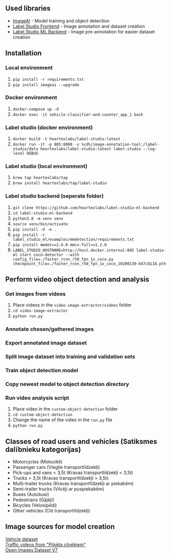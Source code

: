 ## Used libraries
- [ImageAI](https://github.com/OlafenwaMoses/ImageAI) - Model training and object detection
- [Label Studio Frontend](https://github.com/heartexlabs/label-studio) - Image annotation and dataset creation
- [Label Studio ML Backend](https://github.com/heartexlabs/label-studio-ml-backend) - Image pre-annotation for easier dataset creation

## Installation
### Local environment
1. `pip install -r requirements.txt`
2. `pip install imageai --upgrade`

### Docker environment
1. `docker-compose up -d`
2. `docker exec -it vehicle-classifier-and-counter_app_1 bash`

### Label studio (docker environment)
1. `docker build -t heartexlabs/label-studio:latest .`
2. `docker run -it -p 805:8080 -v %cd%/image-annotation-tool:/label-studio/data heartexlabs/label-studio:latest label-studio --log-level DEBUG`

### Label studio (local environment)
1. `brew tap heartexlabs/tap`
2. `brew install heartexlabs/tap/label-studio`

### Label studio backend (seperate folder)
1. `git clone https://github.com/heartexlabs/label-studio-ml-backend`
2. `cd label-studio-ml-backend`
3. `python3.8 -m venv venv`
4. `source venv/bin/activate`
5. `pip install -U -e .`
6. `pip install -r label_studio_ml/examples/mmdetection/requirements.txt`
7. `pip install mmdet==2.6.0 mmcv-full==1.2.0`
8. `LABEL_STUDIO_HOSTNAME=http://host.docker.internal:805 label-studio-ml start coco-detector --with config_file=./faster_rcnn_r50_fpn_1x_coco.py checkpoint_file=./faster_rcnn_r50_fpn_1x_coco_20200130-047c8118.pth`

## Perform video object detection and analysis
### Get images from videos
1. Place videos in the `video-image-extractor/videos` folder
2. `cd video-image-extractor`
3. `python run.py`

### Annotate chosen/gathered images

### Export annotated image dataset

### Split image dataset into training and validation sets

### Train object detection model

### Copy newest model to object detection directory

### Run video analysis script
1. Place video in the `custom-object-detection` folder
2. `cd custom-object-detection`
3. Change the name of the video in the `run.py` file
4. `python run.py`

## Classes of road users and vehicles (Satiksmes dalībnieku kategorijas)
- Motorcycles (Motocikli)
- Passenger cars (Vieglie transportlīdzekļi)
- Pick-ups and vans < 3,5t (Kravas transportlīdzekļi < 3,5t)
- Trucks > 3,5t (Kravas transportlīdzekļi > 3,5t)
- Multi-trailer trucks (Kravas transportlīdzekļi ar piekabēm)
- Semi-trailer trucks (Vilcēji ar puspiekabēm)
- Buses (Autobusi)
- Pedestrians (Gājēji)
- Bicycles (Velosipēdi)
- Other vehicles (Citi transportlīdzekļi)

## Image sources for model creation
[Vehicle dataset](https://drive.google.com/drive/folders/1a-v4os2Ekr-IezLE-pGNJ7R0plZyf6bE)\
[Traffic videos from "Pilsēta cilvēkiem"](https://www.pilsetacilvekiem.lv/)\
[Open Images Dataset V7](https://storage.googleapis.com/openimages/web/index.html)

